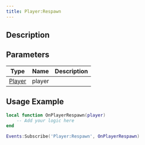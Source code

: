 ```yaml
---
title: Player:Respawn
---
```

## Description

## Parameters

| Type                                  | Name   | Description |
| ------------------------------------- | ------ | ----------- |
| [Player](/vext/ref/client/class/player) | player |             |

## Usage Example

``` lua
local function OnPlayerRespawn(player)
    -- Add your logic here
end

Events:Subscribe('Player:Respawn', OnPlayerRespawn)
```
